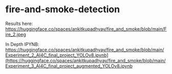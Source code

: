 # fire-and-smoke-detection
Results here:
https://huggingface.co/spaces/ankitkupadhyay/fire_and_smoke/blob/main/Fire_2.jpeg

In Depth IPYNB:
https://huggingface.co/spaces/ankitkupadhyay/fire_and_smoke/blob/main/Experiment_2_AI4C_final_project_YOLOv8.ipynb](https://huggingface.co/spaces/ankitkupadhyay/fire_and_smoke/blob/main/Experiment_3_AI4C_final_project_augmented_YOLOv8.ipynb
